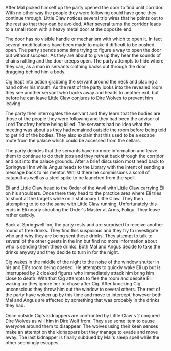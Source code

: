 After Mal picked himself up the party opened the door to find unlit corridor. With no other way the people they were following could have gone they continue through. Little Claw notices several trip wires that he points out to the rest so that they can be avoided. After several turns the corridor leads to a small room with a heavy metal door at the opposite end.

The door has no visible handle or mechanism with which to open it. In fact several modifications have been made to make it difficult to be pushed open. The party spends some time trying to figure a way to open the door but without success. As they are about to give up they hear the sounds of chains rattling and the door creeps open. The party attempts to hide where they can, as a man in servants clothing backs out through the door dragging behind him a body.

Cig leapt into action grabbing the servant around the neck and placing a hand other his mouth. As the rest of the party looks into the revealed room they see another servant who backs away and heads to another exit, but before he can leave Little Claw conjures to Dire Wolves to prevent him leaving.

The party then interrogates the servant and they learn that the bodies are those of the people they were following and they had been the advisor of Lord Tanafrey before being killed. The servants had no idea what the meeting was about as they had remained outside the room before being told to get rid of the bodies. They also explain that this used to be a escape route from the palace which could be accessed from the cellars.

The party decides that the servants have no more information and leave them to continue to do their jobs and they retreat back through the corridor and out into the palace grounds. After a brief discussion most head back to Springwell Inn while Angus heads to the Library with the intent of sending a message back to his mentor. Whilst there he commissions a scroll of catapult as well as a steel spike to be launched from the spell.

Eli and Little Claw head to the Order of the Anvil with Little Claw carrying Eli on his shoulders. Once there they head to the practice area where Eli tries to shoot at the targets while on a stationary Little Claw. They then attempting to to do the same with Little Claw running. Unfortunately this ends in Eli nearly shooting the Order's Master at Arms, Foligu. They leave rather quickly.

Back at Springwell Inn, the party rests and are surprised to receive another round of free drinks. They find this suspicious and they try to investigate who and why they are being sent these drinks. They attempt to talk to several of the other guests in the inn but find no more information about who is sending them these drinks. Both Mal and Angus decide to take the drinks anyway and they decide to turn in for the night.

Cig wakes in the middle of the night to the noise of the window shutter in his and Eli's room being opened. He attempts to quickly wake Eli up but is interrupted by 2 cloaked figures who immediately attack him bring him close to death. With that Cig attempts to flee the room and despite Eli waking up they ignore her to chase after Cig. After knocking Cig unconscious they throw him out the window to several others. The rest of the party have woken up by this time and move to intercept, however both Mal and Angus are affected by something that was probably in the drinks they had.

Once outside Cig's kidnappers are confronted by Little Claw's 2 conjured Dire Wolves as will him in Dire Wolf from. They use some item to cause everyone around them to disappear. The wolves using their keen senses make an attempt on the kidnappers but they manage to evade and move away. The last kidnapper is finally subdued by Mal's sleep spell while the other seemingly escapes.







